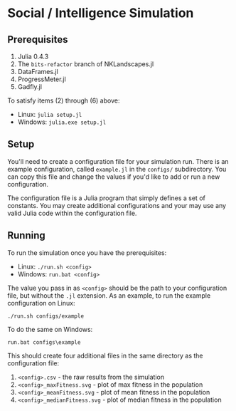 # Social / Intelligence Simulation

## Prerequisites

  1. Julia 0.4.3
  2. The `bits-refactor` branch of NKLandscapes.jl
  3. DataFrames.jl
  5. ProgressMeter.jl
  6. Gadfly.jl

To satisfy items (2) through (6) above:

  * Linux: `julia setup.jl`
  * Windows: `julia.exe setup.jl`

## Setup

You'll need to create a configuration file for your simulation run. There is an
example configuration, called `example.jl` in the `configs/` subdirectory.
You can copy this file and change the values if you'd like to add or run a new
configuration.

The configuration file is a Julia program that simply defines a set of
constants. You may create additional configurations and your may use any
valid Julia code within the configuration file.

## Running

To run the simulation once you have the prerequisites:

  * Linux: `./run.sh <config>`
  * Windows: `run.bat <config>`

The value you pass in as `<config>` should be the path to your configuration
file, but without the `.jl` extension. As an example, to run the example
configuration on Linux:

```
./run.sh configs/example
```

To do the same on Windows:

```
run.bat configs\example
```

This should create four additional files in the same directory as the
configuration file:

  1. `<config>.csv` - the raw results from the simulation
  2. `<config>_maxFitness.svg` - plot of max fitness in the population
  3. `<config>_meanFitness.svg` - plot of mean fitness in the population
  4. `<config>_medianFitness.svg` - plot of median fitness in the population

